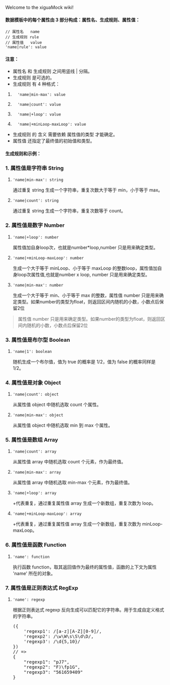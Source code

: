 Welcome to the xiguaMock wiki!
#### 数据模板中的每个属性由 3 部分构成：属性名、生成规则、属性值：
```
// 属性名   name
// 生成规则 rule
// 属性值   value
'name|rule': value
```
#### 注意：

* 属性名 和 生成规则 之间用竖线 | 分隔。
* 生成规则 是可选的。
* 生成规则 有 4 种格式：
<ol> 
<li> <p><code>  'name|min-max': value </code></p></li>
<li> <p><code>  'name|count': value</code></p></li>
<li> <p><code>  'name|+loop': value</code></p></li>
<li> <p><code>  'name|+minLoop-maxLoop': value</code></p></li>
</ol>

*  生成规则 的 含义 需要依赖 属性值的类型 才能确定。
*  属性值 还指定了最终值的初始值和类型。
#### 生成规则和示例：

### 1. 属性值是字符串 String
<ol>
<li> 
<p><code>'name|min-max': string</code></p>
<p>通过重复 string 生成一个字符串，重复次数大于等于 min，小于等于 max。</p>
</li>
<li> <p><code>'name|count': string</code></p>

<p>通过重复 string 生成一个字符串，重复次数等于 count。</p></li>
</ol>


### 2. 属性值是数字 Number
<ol>

<li> <p><code>'name|+loop': number</code></p>
<p>属性值加自身loop次，也就是number*loop,number 只是用来确定类型。 </p></li>

<li> <p><code>'name|+minLoop-maxLoop': number</code></p>
<p>生成一个大于等于 minLoop、小于等于 maxLoop 的整数loop，属性值加自身loop次属性值,也就是number x loop, number 只是用来确定类型。</p></li>

<li> <p><code>'name|min-max': number</code></p>
<p>生成一个大于等于 min、小于等于 max 的整数，属性值 number 只是用来确定类型。如果number的类型为float，则返回区间内随机的小数，小数点后保留2位</p></li>
</ol>

>属性值 number 只是用来确定类型。如果number的类型为float，则返回区间内随机的小数，小数点后保留2位


### 3. 属性值是布尔型 Boolean
<ol>
<li> <p><code>'name|1': boolean</code></p>

<p>随机生成一个布尔值，值为 true 的概率是 1/2，值为 false 的概率同样是 1/2。</p></li>
</ol>

### 4. 属性值是对象 Object
<ol>
<li> <p><code>'name|count': object</code></p>

<p>从属性值 object 中随机选取 count 个属性。</p></li>

<li> <p><code>'name|min-max': object</code></p>

<p>从属性值 object 中随机选取 min 到 max 个属性。</p></li>
</ol>

### 5. 属性值是数组 Array
<ol>
<li> <p><code>'name|count': array</code></p>
<p>从属性值 array 中随机选取 count 个元素，作为最终值。</p></li>

<li> <p><code>'name|min-max': array</code></p>
<p>从属性值 array 中随机选取 min-max 个元素，作为最终值。</p></li>

<li> <p><code>'name|+loop': array</code></p>
<p>+代表重复，通过重复属性值 array 生成一个新数组，重复次数为 loop。</p></li>

<li> <p><code>'name|+minLoop-maxLoop': array</code></p>
<p>+代表重复，通过重复属性值 array 生成一个新数组，重复次数为 minLoop-maxLoop。</p></li>

</ol>

### 6. 属性值是函数 Function
<ol>
<li> <p><code>'name': function</code></p>

<p>执行函数 function，取其返回值作为最终的属性值，函数的上下文为属性 'name' 所在的对象。</p></li>
</ol>

### 7. 属性值是正则表达式 RegExp
<ol>
<li> <p><code>'name': regexp</code></p>

<p>根据正则表达式 regexp 反向生成可以匹配它的字符串。用于生成自定义格式的字符串。</p>
<pre>
({
    'regexp1': /[a-z][A-Z][0-9]/,
    'regexp2': /\w\W\s\S\d\D/,
    'regexp3': /\d{5,10}/
})
// =>
{
    "regexp1": "pJ7",
    "regexp2": "F)\fp1G",
    "regexp3": "561659409"
}</pre>
